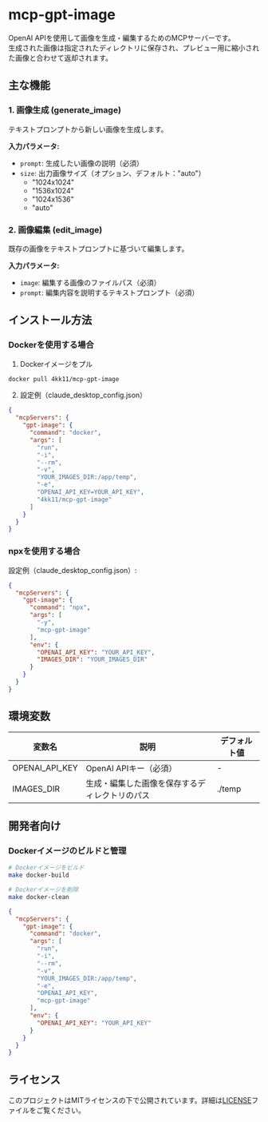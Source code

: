 # mcp-gpt-image

OpenAI APIを使用して画像を生成・編集するためのMCPサーバーです。  
生成された画像は指定されたディレクトリに保存され、プレビュー用に縮小された画像と合わせて返却されます。

## 主な機能

### 1. 画像生成 (generate_image)
テキストプロンプトから新しい画像を生成します。

**入力パラメータ:**
- `prompt`: 生成したい画像の説明（必須）
- `size`: 出力画像サイズ（オプション、デフォルト："auto"）
  - "1024x1024"
  - "1536x1024"
  - "1024x1536"
  - "auto"

### 2. 画像編集 (edit_image)
既存の画像をテキストプロンプトに基づいて編集します。

**入力パラメータ:**
- `image`: 編集する画像のファイルパス（必須）
- `prompt`: 編集内容を説明するテキストプロンプト（必須）

## インストール方法

### Dockerを使用する場合

1. Dockerイメージをプル
```bash
docker pull 4kk11/mcp-gpt-image
```

2. 設定例（claude_desktop_config.json）
```json
{
  "mcpServers": {
    "gpt-image": {
      "command": "docker",
      "args": [
        "run",
        "-i",
        "--rm",
        "-v",
        "YOUR_IMAGES_DIR:/app/temp",
        "-e",
        "OPENAI_API_KEY=YOUR_API_KEY",
        "4kk11/mcp-gpt-image"
      ]
    }
  }
}
```

### npxを使用する場合

設定例（claude_desktop_config.json）:
```json
{
  "mcpServers": {
    "gpt-image": {
      "command": "npx",
      "args": [
        "-y",
        "mcp-gpt-image"
      ],
      "env": {
        "OPENAI_API_KEY": "YOUR_API_KEY",
        "IMAGES_DIR": "YOUR_IMAGES_DIR"
      }
    }
  }
}
```

## 環境変数

| 変数名 | 説明 | デフォルト値 |
|--------|------|--------------|
| OPENAI_API_KEY | OpenAI APIキー（必須） | - |
| IMAGES_DIR | 生成・編集した画像を保存するディレクトリのパス | ./temp |

## 開発者向け

### Dockerイメージのビルドと管理

```bash
# Dockerイメージをビルド
make docker-build

# Dockerイメージを削除
make docker-clean
```

```json
{
  "mcpServers": {
    "gpt-image": {
      "command": "docker",
      "args": [
        "run",
        "-i",
        "--rm",
        "-v",
        "YOUR_IMAGES_DIR:/app/temp",
        "-e",
        "OPENAI_API_KEY",
        "mcp-gpt-image"
      ],
      "env": {
        "OPENAI_API_KEY": "YOUR_API_KEY"
      }
    }
  }
}
```

## ライセンス

このプロジェクトはMITライセンスの下で公開されています。詳細は[LICENSE](LICENSE)ファイルをご覧ください。